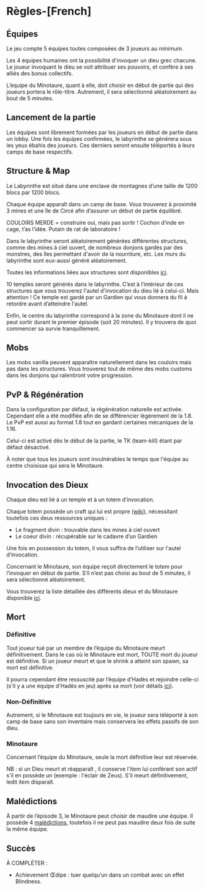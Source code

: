 # Règles-\[French\]

## Équipes

Le jeu compte 5 équipes toutes composées de 3 joueurs au minimum.

Les 4 équipes humaines ont la possibilité d'invoquer un dieu grec chacune. Le joueur invoquant le dieu se voit attribuer ses pouvoirs, et confère à ses alliés des bonus collectifs.

L’équipe du Minotaure, quant à elle, doit choisir en début de partie qui des joueurs portera le rôle-titre. Autrement, il sera sélectionné aléatoirement au bout de 5 minutes.

## Lancement de la partie

Les équipes sont librement formées par les joueurs en début de partie dans un lobby. Une fois les équipes confirmées, le labyrinthe se générera sous les yeux ébahis des joueurs. Ces derniers seront ensuite téléportés à leurs camps de base respectifs.

## Structure & Map

Le Labyrinthe est situé dans une enclave de montagnes d’une taille de 1200 blocs par 1200 blocs.

Chaque équipe apparaît dans un camp de base. Vous trouverez à proximité 3 mines et une île de Circé afin d’assurer un début de partie équilibré.

COULOIRS MERDE = construire oui, mais pas sortir ! Cochon d’inde en cage, t’as l’idée. Putain de rat de laboratoire !

Dans le labyrinthe seront aléatoirement générées différentes structures, comme des mines à ciel ouvert, de nombreux donjons gardés par des monstres, des îles permettant d'avoir de la nourriture, etc. Les murs du labyrinthe sont eux-aussi généré aléatoirement.

Toutes les informations liées aux structures sont disponibles [ici](https://github.com/zelytra/Daedalus/wiki/Structures).

10 temples seront générés dans le labyrinthe. C’est à l’intérieur de ces structures que vous trouverez l'autel d'invocation du dieu lié à celui-ci. Mais attention ! Ce temple est gardé par un Gardien qui vous donnera du fil à retordre avant d’atteindre l'autel.

Enfin, le centre du labyrinthe correspond à la zone du Minotaure dont il ne peut sortir durant le premier épisode \(soit 20 minutes\). Il y trouvera de quoi commencer sa survie tranquillement.

## Mobs

Les mobs vanilla peuvent apparaître naturellement dans les couloirs mais pas dans les structures. Vous trouverez tout de même des mobs customs dans les donjons qui ralentiront votre progression.

## PvP & Régénération

Dans la configuration par défaut, la régénération naturelle est activée. Cependant elle a été modifiée afin de se différencier légèrement de la 1.8. Le PvP est aussi au format 1.8 tout en gardant certaines mécaniques de la 1.16.

Celui-ci est activé dès le début de la partie, le TK \(team-kill\) étant par défaut désactivé.

À noter que tous les joueurs sont invulnérables le temps que l'équipe au centre choisisse qui sera le Minotaure.

## Invocation des Dieux

Chaque dieu est lié à un temple et à un totem d’invocation.

Chaque totem possède un craft qui lui est propre \([wiki](https://github.com/zelytra/Daedalus/wiki/Craft)\), nécessitant toutefois ces deux ressources uniques :

* Le fragment divin : trouvable dans les mines à ciel ouvert
* Le coeur divin : récupérable sur le cadavre d’un Gardien

Une fois en possession du totem, il vous suffira de l’utiliser sur l'autel d’invocation.

Concernant le Minotaure, son équipe reçoit directement le totem pour l’invoquer en début de partie. S’il n’est pas choisi au bout de 5 minutes, il sera sélectionné aléatoirement.

Vous trouverez la liste détaillée des différents dieux et du Minotaure disponible [ici](https://github.com/zelytra/Daedalus/wiki/Gods).

## Mort

### Définitive

Tout joueur tué par un membre de l’équipe du Minotaure meurt définitivement. Dans le cas où le Minotaure est mort, TOUTE mort du joueur est définitive. Si un joueur meurt et que le shrink a atteint son spawn, sa mort est définitive.

Il pourra cependant être ressuscité par l’équipe d’Hadès et rejoindre celle-ci \(s'il y a une équipe d'Hadès en jeu\) après sa mort \(voir détails [ici](https://github.com/zelytra/Daedalus/wiki/Gods)\).

### Non-Définitive

Autrement, si le Minotaure est toujours en vie, le joueur sera téléporté à son camp de base sans son inventaire mais conservera les effets passifs de son dieu.

### Minotaure

Concernant l’équipe du Minotaure, seule la mort définitive leur est réservée.

NB : si un Dieu meurt et réapparaît , il conserve l'item lui conférant son actif s'il en possède un \(exemple : l'éclair de Zeus\). S'il meurt définitivement, ledit item disparaît.

## Malédictions

À partir de l’épisode 3, le Minotaure peut choisir de maudire une équipe. Il possède 4 [malédictions](https://github.com/zelytra/Daedalus/wiki/Curse), toutefois il ne peut pas maudire deux fois de suite la même équipe.

## Succès

À COMPLÉTER :

* Achievement Œdipe : tuer quelqu’un dans un combat avec un effet Blindness. 


